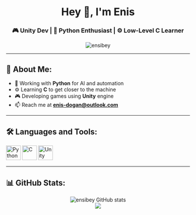 <h1 align="center">Hey 👋, I'm Enis</h1>
<h3 align="center">🎮 Unity Dev | 🐍 Python Enthusiast | ⚙️ Low-Level C Learner</h3>

<p align="center">
  <img src="https://komarev.com/ghpvc/?username=ensibey&label=Profile%20views&color=0e75b6&style=flat" alt="ensibey" />
</p>

---

## 🧠 About Me:
- 🐍 Working with **Python** for AI and automation  
- ⚙️ Learning **C** to get closer to the machine  
- 🎮 Developing games using **Unity** engine  
- 📫 Reach me at **enis-dogan@outlook.com**

---

## 🛠️ Languages and Tools:
<p align="left">
  <img src="https://cdn.jsdelivr.net/gh/devicons/devicon/icons/python/python-original.svg" height="40" alt="Python" />
  <img src="https://cdn.jsdelivr.net/gh/devicons/devicon/icons/c/c-original.svg" height="40" alt="C" />
  <img src="https://cdn.jsdelivr.net/gh/devicons/devicon/icons/unity/unity-original.svg" height="40" alt="Unity" />
</p>

---

## 📊 GitHub Stats:
<p align="center">
  <img src="https://github-readme-stats.vercel.app/api?username=ensibey&show_icons=true&theme=tokyonight" alt="ensibey GitHub stats" />
  <br/>
  <img src="https://github-readme-stats.vercel.app/api/top-langs/?username=ensibey&layout=compact&theme=tokyonight" />
</p>
